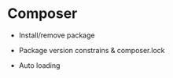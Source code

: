 # Composer

- Install/remove package 

- Package version constrains & composer.lock 

- Auto loading

